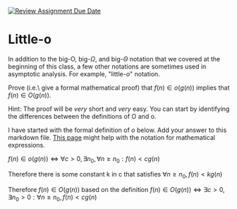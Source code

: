 [![Review Assignment Due Date](https://classroom.github.com/assets/deadline-readme-button-24ddc0f5d75046c5622901739e7c5dd533143b0c8e959d652212380cedb1ea36.svg)](https://classroom.github.com/a/wM4-KOzy)
# Little-o

In addition to the big-O, big-$\Omega$, and big-$\Theta$ notation that
we covered at the beginning of this class, a few other notations are sometimes
used in asymptotic analysis.  For example, "little-$o$" notation.

Prove (i.e.\ give a formal mathematical proof) that $f(n)\in o(g(n))$ implies
that $f(n)\in O(g(n))$.

Hint: The proof will be *very* short and *very* easy. You can start by
identifying the differences between the definitions of O and o.

I have started with the formal definition of $o$ below. Add your answer to this
markdown file. [This
page](https://docs.github.com/en/get-started/writing-on-github/working-with-advanced-formatting/writing-mathematical-expressions)
might help with the notation for mathematical expressions.

$f(n)\in o(g(n)) \iff \forall c>0, \exists n_0, \forall n\ge n_0: f(n) < c g(n)$

Therefore there is some constant k in c that satisfies $\forall n\ge n_0, f(n) < k g(n)$

Therefore $f(n)\in O(g(n))$ based on the definition $f(n)\in O(g(n)) \iff \exists c > 0, \exists n_0 > 0: \forall n \ge n_0, f(n) < c g(n)$
